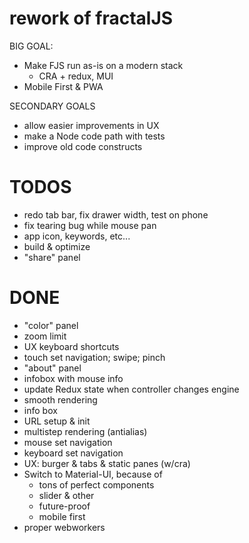 
# rework of fractalJS

BIG GOAL:
- Make FJS run as-is on a modern stack
  - CRA + redux, MUI
- Mobile First & PWA

SECONDARY GOALS
- allow easier improvements in UX
- make a Node code path with tests
- improve old code constructs

# TODOS

- redo tab bar, fix drawer width, test on phone
- fix tearing bug while mouse pan
- app icon, keywords, etc...
- build & optimize
- "share" panel

# DONE

- "color" panel
- zoom limit
- UX keyboard shortcuts
- touch set navigation; swipe; pinch
- "about" panel
- infobox with mouse info
- update Redux state when controller changes engine
- smooth rendering
- info box
- URL setup & init
- multistep rendering (antialias)
- mouse set navigation
- keyboard set navigation
- UX: burger & tabs & static panes (w/cra)
- Switch to Material-UI, because of
  - tons of perfect components
  - slider & other
  - future-proof
  - mobile first
- proper webworkers


